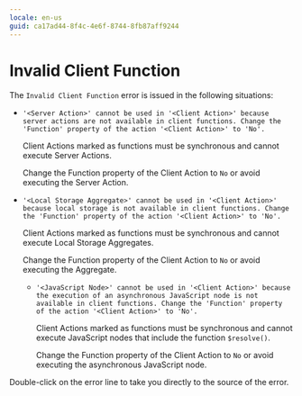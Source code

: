 ```yaml
---
locale: en-us
guid: ca17ad44-8f4c-4e6f-8744-8fb87aff9244
---
```


# Invalid Client Function

The `Invalid Client Function` error is issued in the following situations:

* `'<Server Action>' cannot be used in '<Client Action>' because server actions are not available in client functions. Change the 'Function' property of the action '<Client Action>' to 'No'.`
  
    Client Actions marked as functions must be synchronous and cannot execute Server Actions.

    Change the Function property of the Client Action to `No` or avoid executing the Server Action.

* `'<Local Storage Aggregate>' cannot be used in '<Client Action>' because local storage is not available in client functions. Change the 'Function' property of the action '<Client Action>' to 'No'.`
  
    Client Actions marked as functions must be synchronous and cannot execute Local Storage Aggregates. 
  
    Change the Function property of the Client Action to `No` or avoid executing the Aggregate.

  * `'<JavaScript Node>' cannot be used in '<Client Action>' because the execution of an asynchronous JavaScript node is not available in client functions. Change the 'Function' property of the action '<Client Action>' to 'No'.`
  
    Client Actions marked as functions must be synchronous and cannot execute JavaScript nodes that include the function `$resolve()`.
  
    Change the Function property of the Client Action to `No` or avoid executing the asynchronous JavaScript node.

Double-click on the error line to take you directly to the source of the error.
